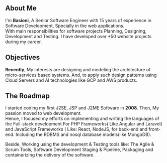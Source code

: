 <h2> About Me</h2>
<p>
  I'm <b>Basioni</b>, A Senior Software Engineer with 15 years of experience in Software Development, Specially in the web applications.
  <br/>
  With main responsibilities for software projects Planning, Designing, Development and Testing. I have developed over +50 website projects during my career.
</p>
<h2>Objectives</h2>
<p>
  <b>Recently</b>, My interests are designing and modeling the architecture of micro-services based systems. And, to apply such design patterns using Cloud Servers and AI technologies like GCP and AWS products. 
</p>

<h2>The Roadmap</h2>
<p>
I started coding my first J2SE, JSP and J2ME Software in <b>2008</b>. 
  Then, My passion moved to web development. 
 <br/>
  Hence, I focused my efforts on implementing and writing the languages of the Full-stack development For PHP Frameworks( Like Angular and Laravel) and JavaScript Frameworks ( Like: React, NodeJS, for back-end and front-end. Including the RDBMS and nosql database models(like MongoDB). 
</p>
<p>
Beside, Working using the development & Testing tools like: The Agile & Scrum Tools, Software Development Staging & Pipeline, Packaging and containerizing the delivery of the software.
</p>

